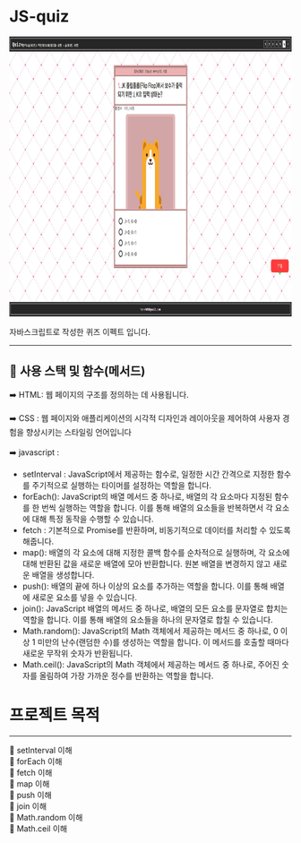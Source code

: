 # JS-quiz

<img src="img/quiz.jpg"  width="1000" height="500">

자바스크립트로 작성한 퀴즈 이펙트 입니다. 

******

📓 사용 스택 및 함수(메서드)
---

➡️ HTML: 웹 페이지의 구조를 정의하는 데 사용됩니다.<br><br>
➡️ CSS : 웹 페이지와 애플리케이션의 시각적 디자인과 레이아웃을 제어하여 사용자 경험을 향상시키는 스타일링 언어입니다 <br><br>
➡️ javascript : 
+ setInterval : JavaScript에서 제공하는 함수로, 일정한 시간 간격으로 지정한 함수를 주기적으로 실행하는 타이머를 설정하는 역할을 합니다.
+ forEach():  JavaScript의 배열 메서드 중 하나로, 배열의 각 요소마다 지정된 함수를 한 번씩 실행하는 역할을 합니다. 이를 통해 배열의 요소들을 반복하면서 각 요소에 대해 특정 동작을 수행할 수 있습니다.
+ fetch :  기본적으로 Promise를 반환하며, 비동기적으로 데이터를 처리할 수 있도록 해줍니다.
+ map(): 배열의 각 요소에 대해 지정한 콜백 함수를 순차적으로 실행하며, 각 요소에 대해 반환된 값을 새로운 배열에 모아 반환합니다. 원본 배열을 변경하지 않고 새로운 배열을 생성합니다.
+ push(): 배열의 끝에 하나 이상의 요소를 추가하는 역할을 합니다. 이를 통해 배열에 새로운 요소를 넣을 수 있습니다.
+ join(): JavaScript 배열의 메서드 중 하나로, 배열의 모든 요소를 문자열로 합치는 역할을 합니다. 이를 통해 배열의 요소들을 하나의 문자열로 합칠 수 있습니다.
+ Math.random():  JavaScript의 Math 객체에서 제공하는 메서드 중 하나로, 0 이상 1 미만의 난수(랜덤한 수)를 생성하는 역할을 합니다. 이 메서드를 호출할 때마다 새로운 무작위 숫자가 반환됩니다.
+ Math.ceil(): JavaScript의 Math 객체에서 제공하는 메서드 중 하나로, 주어진 숫자를 올림하여 가장 가까운 정수를 반환하는 역할을 합니다.

# 프로젝트 목적

---

📕  setInterval 이해 <br>
📕  forEach 이해 <br>
📕  fetch 이해 <br>
📕  map 이해 <br>
📕  push 이해 <br>
📕  join 이해 <br>
📕  Math.random 이해 <br>
📕  Math.ceil 이해 <br>











